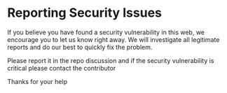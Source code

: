 # Reporting Security Issues

If you believe you have found a security vulnerability in this web, we encourage you to let us know right away. We will investigate all legitimate reports and do our best to quickly fix the problem.

Please report it in the repo discussion and if the security vulnerability is critical please contact the contributor

Thanks for your help
